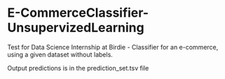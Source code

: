# E-CommerceClassifier-UnsupervizedLearning
Test for Data Science Internship at Birdie - Classifier for an e-commerce, using a given dataset without labels.

Output predictions is in the prediction_set.tsv file